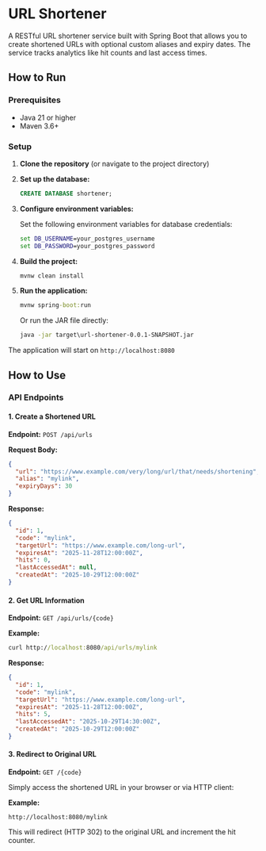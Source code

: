 # URL Shortener

A RESTful URL shortener service built with Spring Boot that allows you to create shortened URLs with optional custom aliases and expiry dates. The service tracks analytics like hit counts and last access times.


## How to Run

### Prerequisites

- Java 21 or higher
- Maven 3.6+

### Setup

1. **Clone the repository** (or navigate to the project directory)

2. **Set up the database:**
   ```sql
   CREATE DATABASE shortener;
   ```

3. **Configure environment variables:**
   
   Set the following environment variables for database credentials:
   ```cmd
   set DB_USERNAME=your_postgres_username
   set DB_PASSWORD=your_postgres_password
   ```

4. **Build the project:**
   ```cmd
   mvnw clean install
   ```

5. **Run the application:**
   ```cmd
   mvnw spring-boot:run
   ```

   Or run the JAR file directly:
   ```cmd
   java -jar target\url-shortener-0.0.1-SNAPSHOT.jar
   ```

The application will start on `http://localhost:8080`

## How to Use

### API Endpoints

#### 1. Create a Shortened URL

**Endpoint:** `POST /api/urls`

**Request Body:**
```json
{
  "url": "https://www.example.com/very/long/url/that/needs/shortening",
  "alias": "mylink",
  "expiryDays": 30
}
```

**Response:**
```json
{
  "id": 1,
  "code": "mylink",
  "targetUrl": "https://www.example.com/long-url",
  "expiresAt": "2025-11-28T12:00:00Z",
  "hits": 0,
  "lastAccessedAt": null,
  "createdAt": "2025-10-29T12:00:00Z"
}
```

#### 2. Get URL Information

**Endpoint:** `GET /api/urls/{code}`

**Example:**
```cmd
curl http://localhost:8080/api/urls/mylink
```

**Response:**
```json
{
  "id": 1,
  "code": "mylink",
  "targetUrl": "https://www.example.com/long-url",
  "expiresAt": "2025-11-28T12:00:00Z",
  "hits": 5,
  "lastAccessedAt": "2025-10-29T14:30:00Z",
  "createdAt": "2025-10-29T12:00:00Z"
}
```

#### 3. Redirect to Original URL

**Endpoint:** `GET /{code}`

Simply access the shortened URL in your browser or via HTTP client:

**Example:**
```
http://localhost:8080/mylink
```

This will redirect (HTTP 302) to the original URL and increment the hit counter.


